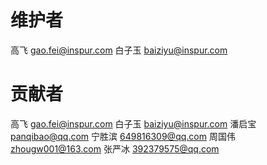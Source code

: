 # 维护者
高飞 gao.fei@inspur.com
白子玉 baiziyu@inspur.com

# 贡献者
高飞 gao.fei@inspur.com
白子玉 baiziyu@inspur.com
潘启宝 panqibao@qq.com
宁胜滨 649816309@qq.com
周国伟 zhougw001@163.com
张严冰 392379575@qq.com
